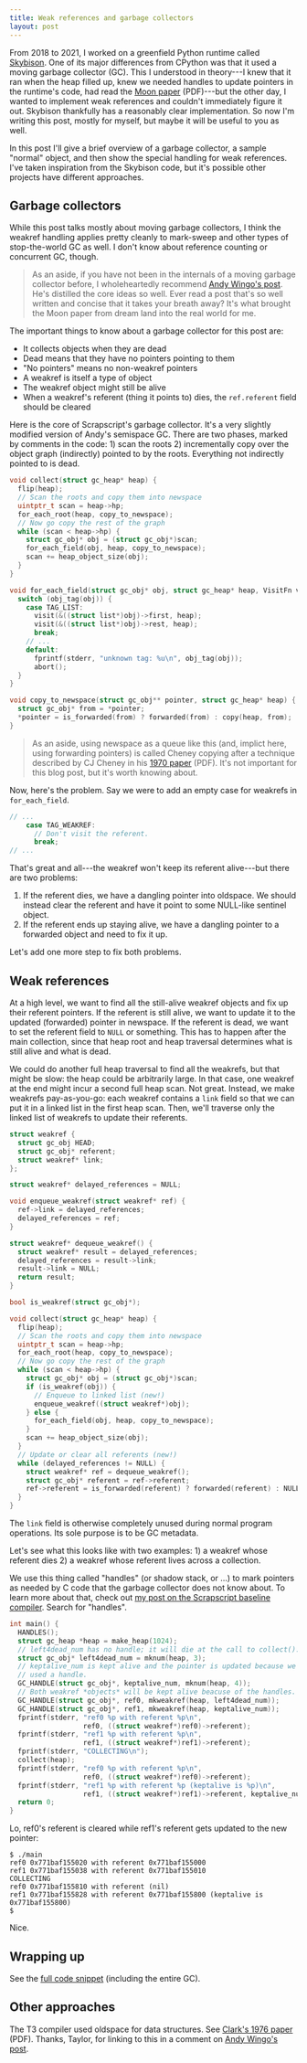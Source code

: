 ```yaml
---
title: Weak references and garbage collectors
layout: post
---
```


From 2018 to 2021, I worked on a greenfield Python runtime called
[Skybison](https://github.com/tekknolagi/skybison).
One of its major differences from CPython was that it used a moving garbage
collector (GC). This I understood in theory---I knew that it ran when the heap
filled up, knew we needed handles to update pointers in the runtime's code, had
read the [Moon paper](/assets/img/moon-gc.pdf) (PDF)---but the other day, I
wanted to implement weak references and couldn't immediately figure it out.
Skybison thankfully has a reasonably clear implementation. So now I'm writing
this post, mostly for myself, but maybe it will be useful to you as well.

In this post I'll give a brief overview of a garbage collector, a sample
"normal" object, and then show the special handling for weak references. I've
taken inspiration from the Skybison code, but it's possible other projects have
different approaches.

## Garbage collectors

While this post talks mostly about moving garbage collectors, I think the
weakref handling applies pretty cleanly to mark-sweep and other types of
stop-the-world GC as well. I don't know about reference counting or concurrent
GC, though.

> As an aside, if you have not been in the internals of a moving garbage
> collector before, I wholeheartedly recommend [Andy Wingo's post][wingo-gc].
> He's distilled the core ideas so well. Ever read a post that's so well
> written and concise that it takes your breath away? It's what brought the
> Moon paper from dream land into the real world for me.

[wingo-gc]: https://wingolog.org/archives/2022/12/10/a-simple-semi-space-collector

The important things to know about a garbage collector for this post are:

* It collects objects when they are dead
* Dead means that they have no pointers pointing to them
* "No pointers" means no non-weakref pointers
* A weakref is itself a type of object
* The weakref object might still be alive
* When a weakref's referent (thing it points to) dies, the `ref.referent` field
  should be cleared

Here is the core of Scrapscript's garbage collector. It's a very slightly
modified version of Andy's semispace GC. There are two phases, marked by
comments in the code: 1) scan the roots 2) incrementally copy over the object
graph (indirectly) pointed to by the roots. Everything not indirectly pointed
to is dead.

```c
void collect(struct gc_heap* heap) {
  flip(heap);
  // Scan the roots and copy them into newspace
  uintptr_t scan = heap->hp;
  for_each_root(heap, copy_to_newspace);
  // Now go copy the rest of the graph
  while (scan < heap->hp) {
    struct gc_obj* obj = (struct gc_obj*)scan;
    for_each_field(obj, heap, copy_to_newspace);
    scan += heap_object_size(obj);
  }
}

void for_each_field(struct gc_obj* obj, struct gc_heap* heap, VisitFn visit) {
  switch (obj_tag(obj)) {
    case TAG_LIST:
      visit(&((struct list*)obj)->first, heap);
      visit(&((struct list*)obj)->rest, heap);
      break;
    // ...
    default:
      fprintf(stderr, "unknown tag: %u\n", obj_tag(obj));
      abort();
  }
}

void copy_to_newspace(struct gc_obj** pointer, struct gc_heap* heap) {
  struct gc_obj* from = *pointer;
  *pointer = is_forwarded(from) ? forwarded(from) : copy(heap, from);
}
```

> As an aside, using newspace as a queue like this (and, implict here, using
> forwarding pointers) is called Cheney copying after a technique described by
> CJ Cheney in his [1970 paper](/assets/img/cheney.pdf) (PDF). It's not
> important for this blog post, but it's worth knowing about.

Now, here's the problem. Say we were to add an empty case for weakrefs in
`for_each_field`.

```c
// ...
    case TAG_WEAKREF:
      // Don't visit the referent.
      break;
// ...
```

That's great and all---the weakref won't keep its referent alive---but there
are two problems:

1. If the referent dies, we have a dangling pointer into oldspace. We should
   instead clear the referent and have it point to some NULL-like sentinel
   object.
1. If the referent ends up staying alive, we have a dangling pointer to a
   forwarded object and need to fix it up.

Let's add one more step to fix both problems.

## Weak references

At a high level, we want to find all the still-alive weakref objects and fix up
their referent pointers. If the referent is still alive, we want to update it
to the updated (forwarded) pointer in newspace. If the referent is dead, we
want to set the referent field to `NULL` or something. This has to happen after
the main collection, since that heap root and heap traversal determines what is
still alive and what is dead.

We could do another full heap traversal to find all the weakrefs, but that
might be slow: the heap could be arbitrarily large. In that case, one weakref
at the end might incur a second full heap scan. Not great. Instead, we make
weakrefs pay-as-you-go: each weakref contains a `link` field so that we can put
it in a linked list in the first heap scan. Then, we'll traverse only the
linked list of weakrefs to update their referents.

```c
struct weakref {
  struct gc_obj HEAD;
  struct gc_obj* referent;
  struct weakref* link;
};

struct weakref* delayed_references = NULL;

void enqueue_weakref(struct weakref* ref) {
  ref->link = delayed_references;
  delayed_references = ref;
}

struct weakref* dequeue_weakref() {
  struct weakref* result = delayed_references;
  delayed_references = result->link;
  result->link = NULL;
  return result;
}

bool is_weakref(struct gc_obj*);

void collect(struct gc_heap* heap) {
  flip(heap);
  // Scan the roots and copy them into newspace
  uintptr_t scan = heap->hp;
  for_each_root(heap, copy_to_newspace);
  // Now go copy the rest of the graph
  while (scan < heap->hp) {
    struct gc_obj* obj = (struct gc_obj*)scan;
    if (is_weakref(obj)) {
      // Enqueue to linked list (new!)
      enqueue_weakref((struct weakref*)obj);
    } else {
      for_each_field(obj, heap, copy_to_newspace);
    }
    scan += heap_object_size(obj);
  }
  // Update or clear all referents (new!)
  while (delayed_references != NULL) {
    struct weakref* ref = dequeue_weakref();
    struct gc_obj* referent = ref->referent;
    ref->referent = is_forwarded(referent) ? forwarded(referent) : NULL;
  }
}
```

The `link` field is otherwise completely unused during normal program
operations. Its sole purpose is to be GC metadata.

Let's see what this looks like with two examples: 1) a weakref whose referent
dies 2) a weakref whose referent lives across a collection.

We use this thing called "handles" (or shadow stack, or ...) to mark pointers
as needed by C code that the garbage collector does not know about. To learn
more about that, check out [my post on the Scrapscript baseline
compiler](/blog/scrapscript-baseline/). Search for "handles".

```c
int main() {
  HANDLES();
  struct gc_heap *heap = make_heap(1024);
  // left4dead_num has no handle; it will die at the call to collect().
  struct gc_obj* left4dead_num = mknum(heap, 3);
  // keptalive_num is kept alive and the pointer is updated because we have
  // used a handle.
  GC_HANDLE(struct gc_obj*, keptalive_num, mknum(heap, 4));
  // Both weakref *objects* will be kept alive beacuse of the handles.
  GC_HANDLE(struct gc_obj*, ref0, mkweakref(heap, left4dead_num));
  GC_HANDLE(struct gc_obj*, ref1, mkweakref(heap, keptalive_num));
  fprintf(stderr, "ref0 %p with referent %p\n",
                  ref0, ((struct weakref*)ref0)->referent);
  fprintf(stderr, "ref1 %p with referent %p\n",
                  ref1, ((struct weakref*)ref1)->referent);
  fprintf(stderr, "COLLECTING\n");
  collect(heap);
  fprintf(stderr, "ref0 %p with referent %p\n",
                  ref0, ((struct weakref*)ref0)->referent);
  fprintf(stderr, "ref1 %p with referent %p (keptalive is %p)\n",
                  ref1, ((struct weakref*)ref1)->referent, keptalive_num);
  return 0;
}
```

Lo, ref0's referent is cleared while ref1's referent gets updated to the new
pointer:

```console?prompt=$
$ ./main
ref0 0x771baf155020 with referent 0x771baf155000
ref1 0x771baf155038 with referent 0x771baf155010
COLLECTING
ref0 0x771baf155810 with referent (nil)
ref1 0x771baf155828 with referent 0x771baf155800 (keptalive is 0x771baf155800)
$
```

Nice.

## Wrapping up

See the [full code snippet](https://github.com/tekknolagi/wingogc) (including
the entire GC).

## Other approaches

The T3 compiler used oldspace for data structures. See [Clark's 1976
paper](/assets/img/clark.pdf) (PDF). Thanks, Taylor, for linking to this in a
comment on [Andy Wingo's post][wingo-iterate].

[wingo-iterate]: https://wingolog.org/archives/2022/12/11/we-iterate-so-that-you-can-recurse
